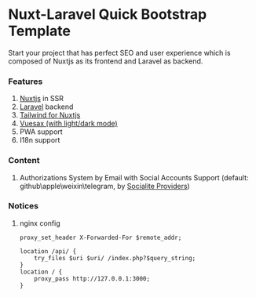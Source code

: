 # Nuxt-Laravel Quick Bootstrap Template
Start your project that has perfect SEO and user experience which is composed of Nuxtjs as its frontend and Laravel as backend.

### Features
1. [Nuxtjs](https://nuxtjs.org/) in SSR
2. [Laravel](https://laravel.com/) backend
3. [Tailwind for Nuxtjs](https://tailwindcss.nuxtjs.org/)
4. [Vuesax (with light/dark mode)](http://vuesax.com/)
5. PWA support
6. I18n support

### Content
1. Authorizations System by Email with Social Accounts Support (default: github\apple\weixin\telegram, by [Socialite Providers](https://socialiteproviders.netlify.com/))

### Notices
1. nginx config
    ```
    proxy_set_header X-Forwarded-For $remote_addr;

    location /api/ {
        try_files $uri $uri/ /index.php?$query_string;
    }
    location / {
        proxy_pass http://127.0.0.1:3000;
    }
    ```
